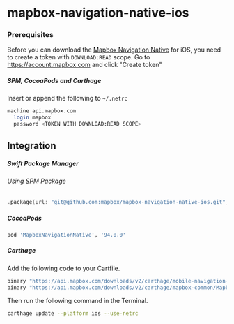 # mapbox-navigation-native-ios

### Prerequisites

Before you can download the [Mapbox Navigation Native](https://github.com/mapbox/mapbox-navigation-native) for iOS, you need to create a token with `DOWNLOAD:READ` scope.
Go to https://account.mapbox.com and click "Create token"

##### SPM, CocoaPods and Carthage
Insert or append the following to `~/.netrc`

```bash
machine api.mapbox.com
  login mapbox
  password <TOKEN WITH DOWNLOAD:READ SCOPE>
```

## Integration

##### Swift Package Manager

###### Using SPM Package

```swift
.package(url: "git@github.com:mapbox/mapbox-navigation-native-ios.git", from: "94.0.0"),
```

##### CocoaPods

```ruby
pod 'MapboxNavigationNative', '94.0.0'
```

##### Carthage

Add the following code to your Cartfile.

```bash
binary "https://api.mapbox.com/downloads/v2/carthage/mobile-navigation-native/MapboxNavigationNative.json" == 94.0.0
binary "https://api.mapbox.com/downloads/v2/carthage/mapbox-common/MapboxCommon-ios.json" == 21.2.0
```

Then run the following command in the Terminal.
```bash
carthage update --platform ios --use-netrc
```
